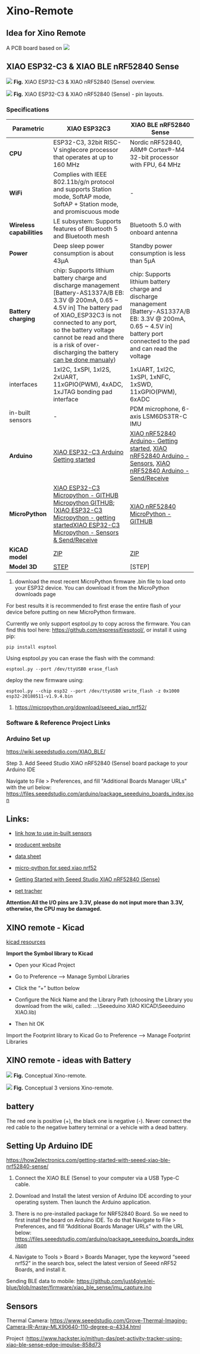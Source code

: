 # Xino-Remote

## Idea for Xino Remote
A PCB board based on
![](../images/xino-remote/xino-remote.png)

## XIAO ESP32-C3 & XIAO BLE nRF52840 Sense


![](../images/xino-remote/xino-remote3.png)
**Fig.** XIAO ESP32-C3 & XIAO nRF52840 (Sense) overview.

![](../images/xino-remote/xino-remote4.png)
**Fig.** XIAO ESP32-C3 &  XIAO nRF52840 (Sense)  - pin layouts.

### Specifications

|Parametric    |     XIAO ESP32C3       |  XIAO BLE nRF52840 Sense |
| ----------- | ------------------- |------------------- |
|  **CPU**   |  ESP32-C3, 32­bit RISC­-V single­core processor that operates at up to 160 MHz |Nordic nRF52840, ARM® Cortex®-M4 32-bit processor with FPU, 64 MHz|
| **Wi­Fi**   |Complies with IEEE 802.11b/g/n protocol and supports Station mode, SoftAP mode, SoftAP + Station mode, and promiscuous mode | - |
| **Wireless capabilities** | LE subsystem: Supports features of Bluetooth 5 and Bluetooth mesh |Bluetooth 5.0 with onboard antenna|
| **Power** | Deep sleep power consumption is about 43μA |Standby power consumption is less than 5μA|
| **Battery charging** | chip: Supports lithium battery charge and discharge management [Battery-AS1337A/B EB: 3.3V @ 200mA, 0.65 ~ 4.5V in] The battery pad of XIAO_ESP32C3 is not connected to any port, so the battery voltage cannot be read and there is a risk of over-discharging the battery [can be done manualy](https://forum.seeedstudio.com/t/battery-voltage-monitor-and-ad-conversion-for-xiao-esp32c/267535))| chip: Supports lithium battery charge and discharge management [Battery-AS1337A/B EB: 3.3V @ 200mA, 0.65 ~ 4.5V in] battery port connected to the pad and can read the voltage|
|interfaces| 1xI2C, 1xSPI, 1xI2S, 2xUART, 11xGPIO(PWM), 4xADC, 1xJTAG bonding pad interface | 1xUART, 1xI2C, 1xSPI, 1xNFC, 1xSWD, 11xGPIO(PWM), 6xADC|
|in-built sensors| -| PDM microphone,  6-axis LSM6DS3TR-C IMU|
|  **Arduino** | [XIAO ESP32-C3 Arduino Getting started](https://wiki.seeedstudio.com/XIAO_ESP32C3_Getting_Started) |[XIAO nRF52840 Arduino- Getting started](https://wiki.seeedstudio.com/XIAO_BLE/), [XIAO nRF52840 Arduino - Sensors](https://how2electronics.com/using-imu-microphone-on-xiao-ble-nrf52840-sense/), [XIAO nRF52840 Arduino - Send/Receive](https://how2electronics.com/send-receive-data-to-mobile-app-with-xiao-ble-nrf52840-sense/)
| **MicroPython** | [XIAO ESP32-C3 Micropython - GITHUB](https://github.com/IcingTomato/micropython_xiao_esp32c3) [ Micropython GITHUB](https://github.com/micropython/micropython); [[XIAO ESP32-C3 Micropython - getting started](https://docs.micropython.org/en/latest/esp32/tutorial/intro.html#esp32-intro)[XIAO ESP32-C3 Micropython - Sensors & Send/Receive](https://docs.micropython.org/en/latest/esp32/quickref.html)| [XIAO nRF52840 MicroPython - GITHUB](https://github.com/micropython/micropython/tree/master/ports/nrf/boards/seeed_xiao_nrf52)|
| **KiCAD model** | [ZIP](https://files.seeedstudio.com/wiki/XIAO_WiFi/Resources/Seeeduino-XIAO-ESP32C3-KiCAD-Library.zip)|[ZIP]()|
| **Model 3D**| [STEP](https://grabcad.com/library/seeed-studio-xiao-esp32-c3-1)| [STEP] |


1. download the most recent MicroPython firmware .bin file to load onto your ESP32 device. You can download it from the MicroPython downloads page


For best results it is recommended to first erase the entire flash of your device before putting on new MicroPython firmware.

Currently we only support esptool.py to copy across the firmware. You can find this tool here: https://github.com/espressif/esptool/, or install it using pip:

```
pip install esptool
```
Using esptool.py you can erase the flash with the command:
```
esptool.py --port /dev/ttyUSB0 erase_flash
```
deploy the new firmware using:
```
esptool.py --chip esp32 --port /dev/ttyUSB0 write_flash -z 0x1000 esp32-20180511-v1.9.4.bin
```



1. https://micropython.org/download/seeed_xiao_nrf52/

### Software & Reference Project Links


### Arduino Set up
https://wiki.seeedstudio.com/XIAO_BLE/

Step 3. Add Seeed Studio XIAO nRF52840 (Sense) board package to your Arduino IDE

Navigate to File > Preferences, and fill "Additional Boards Manager URLs" with the url below: https://files.seeedstudio.com/arduino/package_seeeduino_boards_index.json

## Links:

- [link how to use in-built sensors](https://how2electronics.com/using-imu-microphone-on-xiao-ble-nrf52840-sense/)

- [producent website](https://www.seeedstudio.com/Seeed-XIAO-BLE-Sense-nRF52840-p-5253.html)

- [data sheet](https://files.seeedstudio.com/wiki/XIAO-BLE/BQ25101.pdf)

- [micro-python for seed xiao nrf52](https://github.com/micropython/micropython/tree/master/ports/nrf/boards/seeed_xiao_nrf52)

- [Getting Started with Seeed Studio XIAO nRF52840 (Sense)](https://wiki.seeedstudio.com/XIAO_BLE)

- [pet tracher](https://www.pcbway.com/project/shareproject/Pet_Activity_Tracker_using_XIAO_BLE_Sense_Edge_Impulse_786e857b.html)

**Attention:All the I/O pins are 3.3V, please do not input more than 3.3V, otherwise, the CPU may be damaged.**

## XINO remote - Kicad

[kicad resources](https://wiki.seeedstudio.com/Seeeduino-XIAO/#resourses)

**Import the Symbol library to Kicad**
- Open your Kicad Project
- Go to Preference —> Manage Symbol Libraries

- Click the “+” button below
- Configure the Nick Name and the Library Path (choosing the Library you download from the wiki, called: …\Seeeduino XIAO KICAD\Seeeduino XIAO.lib)
- Then hit OK

Import the Footprint library to Kicad
Go to Preference —> Manage Footprint Libraries


## XINO remote - ideas with Battery

![](../images/xino-remote/untitled.84.jpg)
**Fig.** Conceptual Xino-remote.

![](../images/xino-remote/xino-remote5.png)
**Fig.** Conceptual 3 versions Xino-remote.

## battery
The red one is positive (+), the black one is negative (-). Never connect the red cable to the negative battery terminal or a vehicle with a dead battery.

## Setting Up Arduino IDE

https://how2electronics.com/getting-started-with-seeed-xiao-ble-nrf52840-sense/

1. Connect the XIAO BLE (Sense) to your computer via a USB Type-C cable.

2. Download and Install the latest version of Arduino IDE according to your operating system. Then launch the Arduino application.

3. There is no pre-installed package for NRF52840 Board. So we need to first install the board on Arduino IDE. To do that Navigate to File > Preferences, and fill “Additional Boards Manager URLs” with the URL below:
https://files.seeedstudio.com/arduino/package_seeeduino_boards_index.json

4. Navigate to Tools > Board > Boards Manager, type the keyword “seeed nrf52” in the search box, select the latest version of Seeed nRF52 Boards, and install it.


Sending BLE data to mobile:
https://github.com/just4give/ei-blue/blob/master/firmware/xiao_ble_sense/imu_capture.ino
## Sensors

Thermal Camera: https://www.seeedstudio.com/Grove-Thermal-Imaging-Camera-IR-Array-MLX90640-110-degree-p-4334.html

Project :https://www.hackster.io/mithun-das/pet-activity-tracker-using-xiao-ble-sense-edge-impulse-858d73
